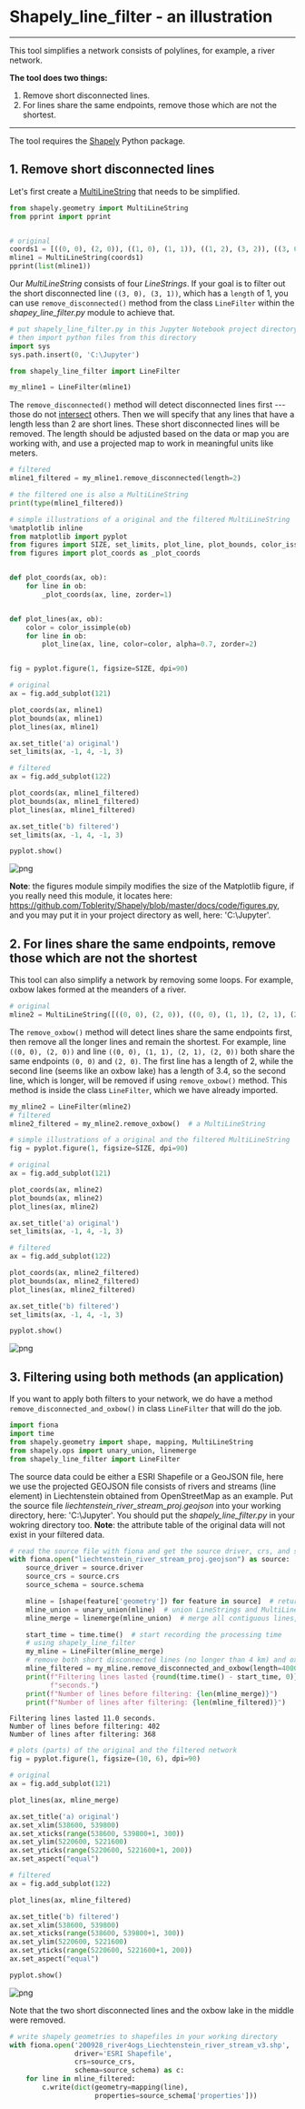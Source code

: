 # Shapely_line_filter - an illustration

---
This tool simplifies a network consists of polylines, for example, a river network.

__The tool does two things:__
1. Remove short disconnected lines.
2. For lines share the same endpoints, remove those which are not the shortest. 
---

The tool requires the [Shapely](https://github.com/Toblerity/Shapely) Python package.

## 1. Remove short disconnected lines
Let's first create a [MultiLineString](https://shapely.readthedocs.io/en/latest/manual.html#MultiLineString) that needs to be simplified.


```python
from shapely.geometry import MultiLineString
from pprint import pprint


# original
coords1 = [((0, 0), (2, 0)), ((1, 0), (1, 1)), ((1, 2), (3, 2)), ((3, 0), (3, 1))]
mline1 = MultiLineString(coords1)
pprint(list(mline1))
```

Our *MultiLineString* consists of four *LineStrings*. If your goal is to filter out the short disconnected line `((3, 0), (3, 1))`, which has a `length` of 1, you can use `remove_disconnected()` method from the class `LineFilter` within the *shapey_line_filter.py* module to achieve that. 


```python
# put shapely_line_filter.py in this Jupyter Notebook project directory, here: 'C:\Jupyter', 
# then import python files from this directory
import sys  
sys.path.insert(0, 'C:\Jupyter')

from shapely_line_filter import LineFilter 
```


```python
my_mline1 = LineFilter(mline1)
```

The `remove_disconnected()` method will detect disconnected lines first --- those do not [intersect](https://shapely.readthedocs.io/en/latest/manual.html#object.intersects) others. Then we will specify that any lines that have a length less than 2 are short lines. These short disconnected lines will be removed. The length should be adjusted based on the data or map you are working with, and use a projected map to work in meaningful units like meters.


```python
# filtered
mline1_filtered = my_mline1.remove_disconnected(length=2)
```


```python
# the filtered one is also a MultiLineString
print(type(mline1_filtered))
```


```python
# simple illustrations of a original and the filtered MultiLineString
%matplotlib inline
from matplotlib import pyplot
from figures import SIZE, set_limits, plot_line, plot_bounds, color_issimple
from figures import plot_coords as _plot_coords


def plot_coords(ax, ob):
    for line in ob:
        _plot_coords(ax, line, zorder=1)


def plot_lines(ax, ob):
    color = color_issimple(ob)
    for line in ob:
        plot_line(ax, line, color=color, alpha=0.7, zorder=2)


fig = pyplot.figure(1, figsize=SIZE, dpi=90)

# original
ax = fig.add_subplot(121)

plot_coords(ax, mline1)
plot_bounds(ax, mline1)
plot_lines(ax, mline1)

ax.set_title('a) original')
set_limits(ax, -1, 4, -1, 3)

# filtered
ax = fig.add_subplot(122)

plot_coords(ax, mline1_filtered)
plot_bounds(ax, mline1_filtered)
plot_lines(ax, mline1_filtered)

ax.set_title('b) filtered')
set_limits(ax, -1, 4, -1, 3)

pyplot.show()
```


    
![png](output_9_0.png)
    


__Note__: the figures module simpily modifies the size of the Matplotlib figure, if you really need this module, it locates here: https://github.com/Toblerity/Shapely/blob/master/docs/code/figures.py, and you may put it in your project directory as well, here: 'C:\Jupyter'.

## 2. For lines share the same endpoints, remove those which are not the shortest
This tool can also simplify a network by removing some loops. For example, oxbow lakes formed at the meanders of a river.


```python
# original
mline2 = MultiLineString([((0, 0), (2, 0)), ((0, 0), (1, 1), (2, 1), (2, 0)), ((3, 1), (3, 2))])
```

The `remove_oxbow()` method will detect lines share the same endpoints first, then remove all the longer lines and remain the shortest. For example, line `((0, 0), (2, 0))` and line `((0, 0), (1, 1), (2, 1), (2, 0))` both share the same endpoints `(0, 0)` and `(2, 0)`. The first line has a length of 2, while the second line (seems like an oxbow lake) has a length of 3.4, so the second line, which is longer, will be removed if using `remove_oxbow()` method. This method is inside the class `LineFilter`, which we have already imported. 


```python
my_mline2 = LineFilter(mline2)
# filtered
mline2_filtered = my_mline2.remove_oxbow()  # a MultiLineString 
```


```python
# simple illustrations of a original and the filtered MultiLineString
fig = pyplot.figure(1, figsize=SIZE, dpi=90)

# original
ax = fig.add_subplot(121)

plot_coords(ax, mline2)
plot_bounds(ax, mline2)
plot_lines(ax, mline2)

ax.set_title('a) original')
set_limits(ax, -1, 4, -1, 3)

# filtered
ax = fig.add_subplot(122)

plot_coords(ax, mline2_filtered)
plot_bounds(ax, mline2_filtered)
plot_lines(ax, mline2_filtered)

ax.set_title('b) filtered')
set_limits(ax, -1, 4, -1, 3)

pyplot.show()
```


    
![png](output_15_0.png)
    


## 3. Filtering using both methods (an application)
If you want to apply both filters to your network, we do have a method `remove_disconnected_and_oxbow()` in class `LineFilter` that will do the job.


```python
import fiona
import time
from shapely.geometry import shape, mapping, MultiLineString
from shapely.ops import unary_union, linemerge
from shapely_line_filter import LineFilter
```

The source data could be either a ESRI Shapefile or a GeoJSON file, here we use the projected GEOJSON file consists of rivers and streams (line element) in Liechtenstein obtained from OpenStreetMap as an example. Put the source file *liechtenstein_river_stream_proj.geojson* into your working directory, here: 'C:\Jupyter'. You should put the *shapely_line_filter.py* in your wokring directory too. __Note__: the attribute table of the original data will not exist in your filtered data.


```python
# read the source file with fiona and get the source driver, crs, and schema
with fiona.open("liechtenstein_river_stream_proj.geojson") as source:
    source_driver = source.driver
    source_crs = source.crs
    source_schema = source.schema

    mline = [shape(feature['geometry']) for feature in source]  # returns a new, independent line geometry with coordinates
    mline_union = unary_union(mline)  # union LineStrings and MultiLineStrings into a MultiLineString (which also split lines at their intersections)
    mline_merge = linemerge(mline_union)  # merge all contiguous lines, return a MultiLineString

    start_time = time.time()  # start recording the processing time
    # using shapely_line_filter
    my_mline = LineFilter(mline_merge)
    # remove both short disconnected lines (no longer than 4 km) and oxbow lakes
    mline_filtered = my_mline.remove_disconnected_and_oxbow(length=4000)  # default length=4000, in meter
    print(f"Filtering lines lasted {round(time.time() - start_time, 0)} "
          f"seconds.")
    print(f"Number of lines before filtering: {len(mline_merge)}")
    print(f"Number of lines after filtering: {len(mline_filtered)}")
```

    Filtering lines lasted 11.0 seconds.
    Number of lines before filtering: 402
    Number of lines after filtering: 368
    


```python
# plots (parts) of the original and the filtered network
fig = pyplot.figure(1, figsize=(10, 6), dpi=90)

# original
ax = fig.add_subplot(121)

plot_lines(ax, mline_merge)

ax.set_title('a) original')
ax.set_xlim(538600, 539800)
ax.set_xticks(range(538600, 539800+1, 300))
ax.set_ylim(5220600, 5221600)
ax.set_yticks(range(5220600, 5221600+1, 200))
ax.set_aspect("equal")

# filtered
ax = fig.add_subplot(122)

plot_lines(ax, mline_filtered)

ax.set_title('b) filtered')
ax.set_xlim(538600, 539800)
ax.set_xticks(range(538600, 539800+1, 300))
ax.set_ylim(5220600, 5221600)
ax.set_yticks(range(5220600, 5221600+1, 200))
ax.set_aspect("equal")

pyplot.show()
```


    
![png](output_20_0.png)
    


Note that the two short disconnected lines and the oxbow lake in the middle were removed.


```python
# write shapely geometries to shapefiles in your working directory
with fiona.open('200928_river4ogs_Liechtenstein_river_stream_v3.shp', 'w',
                driver='ESRI Shapefile',
                crs=source_crs,
                schema=source_schema) as c:
    for line in mline_filtered:
        c.write(dict(geometry=mapping(line),
                     properties=source_schema['properties']))
```
